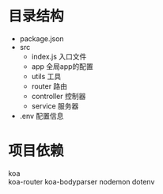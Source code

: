 
# 目录结构 
- package.json
- src
    - index.js 入口文件
    - app 全局app的配置
    - utils 工具
    - router 路由
    - controller 控制器
    - service 服务器
- .env 配置信息


<!-- 项目依赖 -->
# 项目依赖
koa  
koa-router
koa-bodyparser
nodemon 
dotenv 